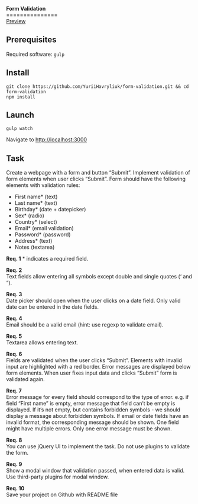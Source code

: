<b>Form Validation</b><br>
===============<br>
<a href="https://yuriihavryliuk.github.io/form-validation/docs/">Preview<a/><br>

Prerequisites
-------------
Required software: `gulp`

Install
-----------------
```
git clone https://github.com/YuriiHavryliuk/form-validation.git && cd form-validation
npm install
```

Launch
-------
```
gulp watch
```
Navigate to [http://localhost:3000](http://localhost:3000)

<h2>Task</h2>
  Create a webpage with a form and button “Submit”. Implement validation of form elements when user clicks “Submit”. Form should have the following elements with validation rules:
<ul>
<li>First name* (text)</li>
<li>Last name* (text)</li>
<li>Birthday* (date + datepicker)</li>
<li>Sex* (radio)</li>
<li>Country* (select)</li>
<li>Email* (email validation)</li>
<li>Password* (password)</li>
<li>Address* (text)</li>
<li>Notes (textarea)</li></ul>
  <b>Req. 1</b>
* indicates a required field.<br>

<b>Req. 2</b><br>
Text fields allow entering all symbols except double and single quotes (‘ and “).<br>

<b>Req. 3</b><br>
Date picker should open when the user clicks on a date field. Only valid date can be entered in the date fields.<br>

<b>Req. 4</b><br>
Email should be a valid email (hint: use regexp to validate email).<br>

<b>Req. 5</b><br>
Textarea allows entering text.<br>

<b>Req. 6</b><br>
Fields are validated when the user clicks “Submit”. Elements with invalid input are highlighted with a red border. Error messages are displayed below form elements. When user fixes input data and clicks “Submit” form is validated again.<br>

<b>Req. 7</b><br>
Error message for every field should correspond to the type of error. e.g. if field “First name” is empty, error message that field can’t be empty is displayed. If it’s not empty, but contains forbidden symbols - we should display a message about forbidden symbols. If email or date fields have an invalid format, the corresponding message should be shown. One field might have multiple errors. Only one error message must be shown.<br>

<b>Req. 8</b><br>
You can use jQuery UI to implement the task. Do not use plugins to validate the form.<br>

<b>Req. 9</b><br>
Show a modal window that validation passed, when entered data is valid. Use third-party plugins for modal window.<br>

<b>Req. 10</b><br>
Save your project on Github with README file<br>
